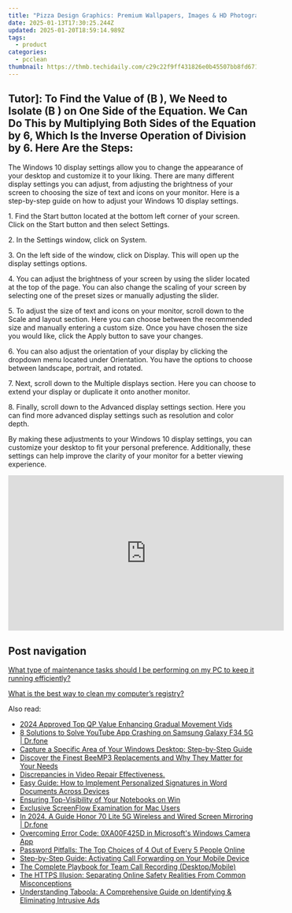 ```yaml
---
title: "Pizza Design Graphics: Premium Wallpapers, Images & HD Photographs by YL Computing"
date: 2025-01-13T17:30:25.244Z
updated: 2025-01-20T18:59:14.989Z
tags:
  - product
categories:
  - pcclean
thumbnail: https://thmb.techidaily.com/c29c22f9ff431826e0b45507bb8fd6710d810a2c350e0ba60cc8399b6967ad03.jpg
---
```


## Tutor]: To Find the Value of \(B \), We Need to Isolate \(B \) on One Side of the Equation. We Can Do This by Multiplying Both Sides of the Equation by 6, Which Is the Inverse Operation of Division by 6. Here Are the Steps:

The Windows 10 display settings allow you to change the appearance of your desktop and customize it to your liking. There are many different display settings you can adjust, from adjusting the brightness of your screen to choosing the size of text and icons on your monitor. Here is a step-by-step guide on how to adjust your Windows 10 display settings. 

1\. Find the Start button located at the bottom left corner of your screen. Click on the Start button and then select Settings.

2\. In the Settings window, click on System.

3\. On the left side of the window, click on Display. This will open up the display settings options. 

4\. You can adjust the brightness of your screen by using the slider located at the top of the page. You can also change the scaling of your screen by selecting one of the preset sizes or manually adjusting the slider.

5\. To adjust the size of text and icons on your monitor, scroll down to the Scale and layout section. Here you can choose between the recommended size and manually entering a custom size. Once you have chosen the size you would like, click the Apply button to save your changes.

6\. You can also adjust the orientation of your display by clicking the dropdown menu located under Orientation. You have the options to choose between landscape, portrait, and rotated.

7\. Next, scroll down to the Multiple displays section. Here you can choose to extend your display or duplicate it onto another monitor.

8\. Finally, scroll down to the Advanced display settings section. Here you can find more advanced display settings such as resolution and color depth. 

By making these adjustments to your Windows 10 display settings, you can customize your desktop to fit your personal preference. Additionally, these settings can help improve the clarity of your monitor for a better viewing experience.

<!-- affiliate ads begin -->
<iframe width="560" height="315" src="https://www.youtube.com/embed/HaM818fFKXQ?si=ZZLA4lFSHSgCpSE0" title="YouTube video player" frameborder="0" allow="accelerometer; autoplay; clipboard-write; encrypted-media; gyroscope; picture-in-picture; web-share" referrerpolicy="strict-origin-when-cross-origin" allowfullscreen></iframe>
<!-- affiliate ads end -->

## Post navigation

[What type of maintenance tasks should I be performing on my PC to keep it running efficiently?](https://tools.techidaily.com/pcclean/products/)

[What is the best way to clean my computer’s registry?](https://tools.techidaily.com/pcclean/products/)

<ins class="adsbygoogle"
     style="display:block"
     data-ad-format="autorelaxed"
     data-ad-client="ca-pub-7571918770474297"
     data-ad-slot="1223367746"></ins>

<ins class="adsbygoogle"
     style="display:block"
     data-ad-client="ca-pub-7571918770474297"
     data-ad-slot="8358498916"
     data-ad-format="auto"
     data-full-width-responsive="true"></ins>

<span class="atpl-alsoreadstyle">Also read:</span>
<div><ul>
<li><a href="https://some-guidance.techidaily.com/2024-approved-top-qp-value-enhancing-gradual-movement-vids/"><u>2024 Approved Top QP Value Enhancing Gradual Movement Vids</u></a></li>
<li><a href="https://howto.techidaily.com/8-solutions-to-solve-youtube-app-crashing-on-samsung-galaxy-f34-5g-drfone-by-drfone-fix-android-problems-fix-android-problems/"><u>8 Solutions to Solve YouTube App Crashing on Samsung Galaxy F34 5G | Dr.fone</u></a></li>
<li><a href="https://win-exclusive.techidaily.com/capture-a-specific-area-of-your-windows-desktop-step-by-step-guide/"><u>Capture a Specific Area of Your Windows Desktop: Step-by-Step Guide</u></a></li>
<li><a href="https://win-exclusive.techidaily.com/discover-the-finest-beemp3-replacements-and-why-they-matter-for-your-needs/"><u>Discover the Finest BeeMP3 Replacements and Why They Matter for Your Needs</u></a></li>
<li><a href="https://data-wizards.techidaily.com/discrepancies-in-video-repair-effectiveness/"><u>Discrepancies in Video Repair Effectiveness.</u></a></li>
<li><a href="https://win-exclusive.techidaily.com/easy-guide-how-to-implement-personalized-signatures-in-word-documents-across-devices/"><u>Easy Guide: How to Implement Personalized Signatures in Word Documents Across Devices</u></a></li>
<li><a href="https://win11-tips.techidaily.com/ensuring-top-visibility-of-your-notebooks-on-win/"><u>Ensuring Top-Visibility of Your Notebooks on Win</u></a></li>
<li><a href="https://video-screen-grab.techidaily.com/exclusive-screenflow-examination-for-mac-users/"><u>Exclusive ScreenFlow Examination for Mac Users</u></a></li>
<li><a href="https://screen-mirror.techidaily.com/in-2024-a-guide-honor-70-lite-5g-wireless-and-wired-screen-mirroring-drfone-by-drfone-android/"><u>In 2024, A Guide Honor 70 Lite 5G Wireless and Wired Screen Mirroring | Dr.fone</u></a></li>
<li><a href="https://win11-tips.techidaily.com/overcoming-error-code-0xa00f425d-in-microsofts-windows-camera-app/"><u>Overcoming Error Code: 0XA00F425D in Microsoft's Windows Camera App</u></a></li>
<li><a href="https://win-exclusive.techidaily.com/password-pitfalls-the-top-choices-of-4-out-of-every-5-people-online/"><u>Password Pitfalls: The Top Choices of 4 Out of Every 5 People Online</u></a></li>
<li><a href="https://hardware-updates.techidaily.com/step-by-step-guide-activating-call-forwarding-on-your-mobile-device/"><u>Step-by-Step Guide: Activating Call Forwarding on Your Mobile Device</u></a></li>
<li><a href="https://video-capture.techidaily.com/the-complete-playbook-for-team-call-recording-desktopmobile/"><u>The Complete Playbook for Team Call Recording (Desktop/Mobile)</u></a></li>
<li><a href="https://win-exclusive.techidaily.com/the-https-illusion-separating-online-safety-realities-from-common-misconceptions/"><u>The HTTPS Illusion: Separating Online Safety Realities From Common Misconceptions</u></a></li>
<li><a href="https://win-exclusive.techidaily.com/understanding-taboola-a-comprehensive-guide-on-identifying-and-eliminating-intrusive-ads/"><u>Understanding Taboola: A Comprehensive Guide on Identifying & Eliminating Intrusive Ads</u></a></li>
</ul></div>

